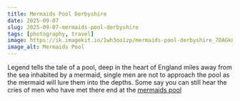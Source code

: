```yaml
---
title: Mermaids Pool Derbyshire
date: 2025-09-07
slug: 2025-09-07-mermaids-pool-derbyshire
tags: [photography, travel]
image: https://ik.imagekit.io/1wh3oo1zp/mermaids-pool-derbyshire_7DAGk8Ulq
image_alt: Mermaids Pool
---
```


Legend tells the tale of a pool, deep in the heart of England miles away from the sea inhabited by a mermaid, single men are not to approach the pool as the mermaid will lure them into the depths. Some say you can still hear the cries of men who have met there end at the [mermaids pool](https://en.wikipedia.org/wiki/Mermaid%27s_Pool_(Peak_District))